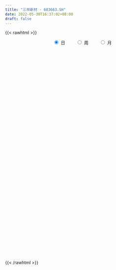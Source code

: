 ```yaml
---
title: "三祥新材 - 603663.SH"
date: 2022-05-30T16:37:02+08:00
draft: false
---
```

{{< rawhtml >}}
    <div style="text-align: center">
        <label style="padding: 1rem;"><input style="margin-right: .5rem" type="radio" name="period" value="D" checked onclick="period_change(this)">日</label>
        <label style="padding: 1rem;"><input style="margin-right: .5rem" type="radio" name="period" value="W" onclick="period_change(this)">周</label>
        <label style="padding: 1rem;"><input style="margin-right: .5rem" type="radio" name="period" value="M" onclick="period_change(this)">月</label>
    </div>
    <div id="chart" style="height: 700px;"></div> 
    <script type="text/javascript">
        const D_v = [6883.87,8795.8,6256.74,6695.84,4511.0,10348.09,6810.4,8339.97,27150.12,24999.87,54936.35,28539.97,24594.49,24426.25,11432.2,10798.4,12247.05,11743.0,8534.59,9713.79,9661.4,8783.2,11567.6,10842.01,8084.4,13321.8,14612.0,17914.37,10106.61,10512.6,7761.2,8706.0,7372.8,14030.6,22648.19,31878.58,38318.05,47480.37,23087.0,24590.6,23379.2,20667.4,15526.37,12434.26,37164.6,35094.27,94448.14,77848.9,69902.25,41721.05,38787.25,38419.0,27966.0,27639.02,58618.16,83810.48,88569.07,125060.38,150977.9,71241.13,106877.13,118003.68,93771.14,75597.83,74257.66,64983.38,68517.76,48599.13,51146.2,73737.15,97379.73,122279.58,135757.85,80493.29,67496.73,70170.11,88822.68,46635.05,60345.75,47216.75,61052.78,44264.12,39586.49,41481.72,76774.4,56574.13,54428.65,49100.18,71789.52,54719.24,45175.82,32491.73,39781.63,26966.87,23834.95,24414.98,22751.73,19782.04,17226.19,16726.37,17143.19,31303.91,31270.35,25910.29,23656.06,35269.2,24221.08,26125.66,36385.12,21268.06,21059.89,22587.51,17541.21,14231.4,18830.36,15835.74,23980.91,72675.64,77340.84,73668.13,71806.75,36447.06,39458.9,38670.46,38150.1,37662.3,40864.94,47385.44,29666.35,29120.69,63679.67,64749.13,35476.59,38230.89,37097.91,27811.94,38952.76,24274.58,26222.42,41394.97,117602.47,212867.99,134377.79,103108.5,67514.01,61885.94,57182.97,45912.4,39210.99,77978.73,67877.35,33096.7,80731.59,117830.09,73682.53,84279.96,50249.55,36080.3,46533.06,34564.8,36750.4,33855.44,27504.38,45291.72,33350.96,43397.84,33264.17,35249.64,24844.11,14725.48,16166.95,14366.12,16445.2,20053.2,14890.8,18966.52,13521.4,16488.99,30254.73,22898.64,16704.71,14824.0,16989.62,12403.82,14031.53,12749.41,20167.81,23895.61,28170.8,21434.2,16832.79,10347.21,19829.1,12954.25,20494.0,37056.9,42994.95,50719.35,42064.31,60056.63,67253.58,44320.97,34517.68,24158.71,24316.02,27272.11,25347.52,16278.4,15941.53,19918.3,14827.64,25349.24,19176.0,10754.17,13702.4,13253.0,14888.35,24783.65,24830.05,14483.38,21340.0,22664.31,27748.0,14272.4,21945.09,46362.98,26232.75,27164.92,22086.41,21870.18,23738.36,21415.96,17234.16,19001.37,14802.0,18876.68,27965.6,13603.96,11304.76,16666.86,15215.0,22383.11,38152.82,29326.44,56709.72,56560.76,47434.22,27968.4,20302.86,17805.14]
const D_histogram = [0.0,-0.0095024501,-0.024434678,-0.0242031748,-0.0189936552,0.0001211161,0.0116328866,0.0069002608,0.0432724582,0.0785141561,0.1518642061,0.1574783734,0.1327473053,0.1340245053,0.1052820438,0.0813267908,0.0525080081,0.0150119681,-0.0138660636,-0.0485605897,-0.0645497055,-0.0531512722,-0.0250632359,-0.0109041358,-0.002363754,0.0105089069,-0.0007670438,-0.0195660812,-0.0477939617,-0.0726848545,-0.0857174065,-0.1019260045,-0.0941544062,-0.0728216419,-0.0203287893,0.0247384621,0.0678380198,0.1143102417,0.1289290421,0.1301806576,0.1284352504,0.106741189,0.0721612979,0.054765619,0.0827511214,0.1113597742,0.1628561934,0.1975477396,0.1211582752,0.012697065,0.0212550699,0.0547981346,0.0529784707,0.0525813104,0.0868000859,0.1158349307,0.1283473431,0.2405980989,0.3093746188,0.2834123365,0.3704541558,0.4520799338,0.3839646654,0.3395619866,0.3032793347,0.2094792561,0.0579028362,-0.042938858,-0.0855370253,-0.0438907145,-0.001940684,0.1356460712,0.3141672031,0.3480884499,0.299654721,0.2818687478,0.2165735811,0.1065608922,0.0168021344,-0.0670820242,-0.0770016644,-0.133678237,-0.1691603183,-0.2625028367,-0.1728305161,-0.2324927873,-0.3074309279,-0.3860382559,-0.4485430646,-0.556006628,-0.6573072031,-0.686033323,-0.7485264875,-0.7110539948,-0.6655137133,-0.6151489778,-0.5859728808,-0.5255989556,-0.4393414944,-0.3742045067,-0.2916819381,-0.1489549306,-0.0075442662,0.0943748989,0.1647073333,0.2341538323,0.2739819709,0.2842372815,0.186703106,0.1143643132,0.0881523767,0.0243782924,-0.0462497293,-0.071417098,-0.1068136494,-0.1152520034,-0.0473761957,0.101895913,0.2494559497,0.3691318687,0.3212640603,0.2441886634,0.2556749956,0.2666020453,0.2645109142,0.2480233965,0.2272787464,0.2414495079,0.2117555655,0.1760637006,0.2261505719,0.2253907284,0.1737801477,0.0811195625,0.0127127041,-0.0401262457,-0.1479928947,-0.1765061339,-0.2286900322,-0.1520545837,0.0469620835,0.3268231716,0.4115585333,0.4451940737,0.3661657683,0.3130039646,0.2723846236,0.2322006956,0.1345165243,-0.0773564732,-0.1880590817,-0.2457108046,-0.1229392933,-0.0355510665,0.0717464904,0.0574610855,-0.0202869092,-0.0998667475,-0.2291640878,-0.3197817931,-0.4093946239,-0.4187183831,-0.4483893569,-0.4122931793,-0.3684749554,-0.3640317322,-0.390052982,-0.4552518691,-0.4652462525,-0.4288443838,-0.4313016132,-0.3836128234,-0.3795093875,-0.2967753921,-0.2181957047,-0.1885996566,-0.127009558,-0.0961686304,-0.1198215939,-0.1008124043,-0.0615737146,0.000553172,0.0361154604,0.0537192017,0.0928449811,0.0991635187,0.1545613009,0.1436527172,0.1763065133,0.216281815,0.2263487413,0.2191787644,0.2055485763,0.1606736877,0.0867142546,-0.0541258554,-0.194279328,-0.2789874796,-0.3302489345,-0.3902919188,-0.4677563048,-0.4629447894,-0.3917215298,-0.3276622218,-0.237519241,-0.1632913811,-0.0808597779,-0.0248647278,0.0021090719,0.0298957486,0.0515617456,0.1140868502,0.1329517617,0.1365610658,0.1422333507,0.1192210176,0.0906515168,0.0477645822,0.0293137515,0.0098486392,0.0035092739,-0.0127859283,0.0012999986,0.0349632115,0.0484202399,0.0266986183,0.0044271847,-0.0629801636,-0.115433728,-0.095513147,-0.0559453188,0.0105829158,0.0796487673,0.1254432371,0.1763013058,0.218330777,0.2629747827,0.2878107202,0.3001879546,0.3123577639,0.3141132023,0.3206585203,0.3559354989,0.3714606842,0.4042159933,0.3800384158,0.3288739483,0.2786815927,0.2336472389,0.1872923004]
const D_fast = [0.0,-0.0118780627,-0.0329189601,-0.0387382505,-0.0382771447,-0.0191320944,-0.0047121023,-0.0077196629,0.0394706491,0.094340886,0.2056569876,0.2506407481,0.2590965065,0.2938798327,0.2914578822,0.2878343269,0.2721425463,0.2383994982,0.2060549506,0.1592202771,0.1270937349,0.1252043502,0.1470265775,0.1584596436,0.1664090869,0.1819089746,0.1704412629,0.1467507052,0.1065743343,0.0635122279,0.0290503243,-0.0126397748,-0.0284067781,-0.0252794243,0.022131231,0.0733830979,0.1334421606,0.208491943,0.2553430038,0.2891397837,0.3195031892,0.3244944249,0.3079548584,0.3042505842,0.352923867,0.4093724633,0.5015829309,0.585661412,0.5395615164,0.4342745724,0.4481463448,0.4953889432,0.5068138969,0.5195620642,0.5754808612,0.6334744387,0.6780736868,0.8504739673,0.9965941419,1.0414849438,1.221140302,1.4157860635,1.4436619614,1.4841497793,1.5236869611,1.4822566965,1.3451559856,1.2335795769,1.1695971533,1.2002707854,1.241735645,1.4132339179,1.6702968506,1.7912402099,1.8177201613,1.870401375,1.8592496036,1.7758771377,1.6903189136,1.5896642489,1.5604941926,1.4703980608,1.3926258998,1.2336576723,1.2801223639,1.1623368959,1.0105410233,0.8354241314,0.6607835564,0.4143183361,0.1486909602,-0.0515434905,-0.3011682768,-0.4414592828,-0.5622974297,-0.6657199387,-0.7830370618,-0.8540628755,-0.8776407879,-0.9060549269,-0.8964528429,-0.790964568,-0.6514399701,-0.5259270803,-0.4144178125,-0.2864328555,-0.1781092242,-0.0967945931,-0.1476529922,-0.1914007067,-0.195574549,-0.2532540603,-0.3354445142,-0.3784661575,-0.4405661212,-0.4778174761,-0.4217857173,-0.2470396303,-0.0371156063,0.1748432799,0.2072914867,0.1912632556,0.2666683367,0.3442458978,0.4082824952,0.4538008266,0.4898758632,0.5644090016,0.5876539505,0.5959780108,0.7026025251,0.7581903637,0.7500248199,0.6776441253,0.612415443,0.5495449318,0.4046800591,0.3320402864,0.22268388,0.2613056827,0.4720628707,0.8336297517,1.0212547467,1.1661888055,1.1787019422,1.2037911297,1.2312679446,1.2491341905,1.1850791503,0.9538670344,0.7961496555,0.6770702315,0.7691069194,0.8476073796,0.9728415591,0.9729214256,0.8901017036,0.7855551784,0.5989668161,0.4284036626,0.2364421758,0.1224388209,-0.0193294922,-0.0863066094,-0.1346071244,-0.2211718342,-0.3447063295,-0.5237181839,-0.6500241305,-0.7208333577,-0.8311159904,-0.8793304064,-0.9701043174,-0.9615641701,-0.9375334088,-0.9550872749,-0.9252495658,-0.9184507957,-0.9720591577,-0.9782530692,-0.9544078081,-0.8921426286,-0.847551475,-0.8165179334,-0.7541809086,-0.7230714914,-0.629033384,-0.6040287883,-0.527298364,-0.4332526085,-0.3665984969,-0.3189737827,-0.2812168268,-0.2859232934,-0.3382041629,-0.4925757368,-0.6812990413,-0.8357540628,-0.9695777514,-1.1271937153,-1.3215971775,-1.4325218595,-1.4592289823,-1.4770852298,-1.4463220592,-1.4129170445,-1.3507003858,-1.3009215178,-1.27342045,-1.2381598362,-1.2036034028,-1.1125565857,-1.0604537337,-1.0227041632,-0.9814735406,-0.9746806193,-0.9805872409,-1.01153303,-1.0226554228,-1.0396583753,-1.0451204221,-1.0646121064,-1.0502011798,-1.007797164,-0.9822350757,-0.9972820427,-1.0184466802,-1.1015990693,-1.1829110657,-1.1868687715,-1.161287273,-1.0921133095,-1.0031352662,-0.925979987,-0.8310465919,-0.7344344265,-0.6240467251,-0.5272581075,-0.4398338845,-0.3495746342,-0.2692908953,-0.1825809471,-0.0583200938,0.0500702625,0.1838795699,0.2547115963,0.2857656159,0.3052436585,0.3186211145,0.3190892511]
const D_slow = [0.0,-0.0023756125,-0.008484282,-0.0145350757,-0.0192834895,-0.0192532105,-0.0163449889,-0.0146199237,-0.0038018091,0.0158267299,0.0537927814,0.0931623748,0.1263492011,0.1598553274,0.1861758384,0.2065075361,0.2196345381,0.2233875302,0.2199210142,0.2077808668,0.1916434404,0.1783556224,0.1720898134,0.1693637794,0.1687728409,0.1714000677,0.1712083067,0.1663167864,0.154368296,0.1361970824,0.1147677307,0.0892862296,0.0657476281,0.0475422176,0.0424600203,0.0486446358,0.0656041408,0.0941817012,0.1264139617,0.1589591261,0.1910679387,0.217753236,0.2357935605,0.2494849652,0.2701727456,0.2980126891,0.3387267374,0.3881136724,0.4184032412,0.4215775074,0.4268912749,0.4405908085,0.4538354262,0.4669807538,0.4886807753,0.517639508,0.5497263437,0.6098758684,0.6872195231,0.7580726073,0.8506861462,0.9637061297,1.059697296,1.1445877927,1.2204076264,1.2727774404,1.2872531494,1.2765184349,1.2551341786,1.2441615,1.243676329,1.2775878468,1.3561296475,1.44315176,1.5180654403,1.5885326272,1.6426760225,1.6693162455,1.6735167791,1.6567462731,1.637495857,1.6040762977,1.5617862182,1.496160509,1.45295288,1.3948296832,1.3179719512,1.2214623872,1.1093266211,0.9703249641,0.8059981633,0.6344898325,0.4473582107,0.269594712,0.1032162836,-0.0505709608,-0.197064181,-0.3284639199,-0.4382992935,-0.5318504202,-0.6047709047,-0.6420096374,-0.6438957039,-0.6203019792,-0.5791251459,-0.5205866878,-0.4520911951,-0.3810318747,-0.3343560982,-0.3057650199,-0.2837269257,-0.2776323526,-0.289194785,-0.3070490595,-0.3337524718,-0.3625654727,-0.3744095216,-0.3489355433,-0.2865715559,-0.1942885888,-0.1139725737,-0.0529254078,0.0109933411,0.0776438524,0.143771581,0.2057774301,0.2625971167,0.3229594937,0.3758983851,0.4199143102,0.4764519532,0.5327996353,0.5762446722,0.5965245628,0.5997027389,0.5896711774,0.5526729538,0.5085464203,0.4513739123,0.4133602663,0.4251007872,0.5068065801,0.6096962134,0.7209947318,0.8125361739,0.8907871651,0.958883321,1.0169334949,1.050562626,1.0312235076,0.9842087372,0.9227810361,0.8920462127,0.8831584461,0.9010950687,0.9154603401,0.9103886128,0.8854219259,0.828130904,0.7481854557,0.6458367997,0.5411572039,0.4290598647,0.3259865699,0.233867831,0.142859898,0.0453466525,-0.0684663148,-0.1847778779,-0.2919889739,-0.3998143772,-0.495717583,-0.5905949299,-0.6647887779,-0.7193377041,-0.7664876183,-0.7982400078,-0.8222821654,-0.8522375638,-0.8774406649,-0.8928340935,-0.8926958005,-0.8836669354,-0.870237135,-0.8470258897,-0.8222350101,-0.7835946849,-0.7476815056,-0.7036048772,-0.6495344235,-0.5929472382,-0.5381525471,-0.486765403,-0.4465969811,-0.4249184175,-0.4384498813,-0.4870197133,-0.5567665832,-0.6393288168,-0.7369017965,-0.8538408727,-0.9695770701,-1.0675074525,-1.149423008,-1.2088028182,-1.2496256635,-1.269840608,-1.2760567899,-1.2755295219,-1.2680555848,-1.2551651484,-1.2266434358,-1.1934054954,-1.159265229,-1.1237068913,-1.0939016369,-1.0712387577,-1.0592976121,-1.0519691743,-1.0495070145,-1.048629696,-1.0518261781,-1.0515011784,-1.0427603755,-1.0306553156,-1.023980661,-1.0228738648,-1.0386189057,-1.0674773377,-1.0913556245,-1.1053419542,-1.1026962252,-1.0827840334,-1.0514232241,-1.0073478977,-0.9527652035,-0.8870215078,-0.8150688277,-0.7400218391,-0.6619323981,-0.5834040976,-0.5032394675,-0.4142555927,-0.3213904217,-0.2203364234,-0.1253268194,-0.0431083324,0.0265620658,0.0849738755,0.1317969506]
const D_data = [['2021-05-19', 14.1715, 14.2013, 14.1616, 14.37],['2021-05-20', 14.2112, 14.0524, 14.0028, 14.2608],['2021-05-21', 14.1715, 13.9036, 13.9036, 14.1715],['2021-05-24', 13.9433, 14.0326, 13.7944, 14.0524],['2021-05-25', 14.05, 14.09, 13.98, 14.13],['2021-05-26', 14.12, 14.32, 14.01, 14.44],['2021-05-27', 14.34, 14.31, 14.24, 14.36],['2021-05-28', 14.4, 14.13, 14.07, 14.41],['2021-05-31', 14.13, 14.75, 14.13, 15.05],['2021-06-01', 14.75, 14.98, 14.51, 15.04],['2021-06-02', 14.88, 15.85, 14.7, 16.2],['2021-06-03', 16.0, 15.35, 15.35, 16.1],['2021-06-04', 15.29, 15.05, 14.88, 15.54],['2021-06-07', 15.04, 15.44, 14.87, 15.53],['2021-06-08', 15.44, 15.11, 15.0, 15.47],['2021-06-09', 15.01, 15.13, 15.01, 15.35],['2021-06-10', 15.03, 15.01, 14.84, 15.09],['2021-06-11', 15.02, 14.78, 14.77, 15.17],['2021-06-15', 14.9, 14.74, 14.61, 14.9],['2021-06-16', 14.75, 14.5, 14.42, 14.75],['2021-06-17', 14.48, 14.58, 14.43, 14.62],['2021-06-18', 14.53, 14.89, 14.49, 14.97],['2021-06-21', 14.77, 15.2, 14.77, 15.23],['2021-06-22', 15.21, 15.15, 14.96, 15.21],['2021-06-23', 15.01, 15.16, 15.01, 15.26],['2021-06-24', 15.19, 15.3, 15.13, 15.46],['2021-06-25', 15.35, 15.03, 14.98, 15.37],['2021-06-28', 15.05, 14.87, 13.53, 15.13],['2021-06-29', 14.86, 14.62, 14.61, 14.9],['2021-06-30', 14.61, 14.49, 14.4, 14.74],['2021-07-01', 14.46, 14.49, 14.43, 14.61],['2021-07-02', 14.6, 14.31, 14.28, 14.6],['2021-07-05', 14.31, 14.52, 14.3, 14.62],['2021-07-06', 14.68, 14.71, 14.5, 14.94],['2021-07-07', 14.58, 15.27, 14.57, 15.28],['2021-07-08', 15.28, 15.45, 15.12, 15.53],['2021-07-09', 15.26, 15.71, 15.17, 15.95],['2021-07-12', 15.99, 16.08, 15.65, 16.3],['2021-07-13', 16.14, 15.96, 15.82, 16.15],['2021-07-14', 15.93, 15.96, 15.79, 16.22],['2021-07-15', 15.82, 16.05, 15.53, 16.14],['2021-07-16', 15.91, 15.86, 15.82, 16.17],['2021-07-19', 15.86, 15.65, 15.56, 15.99],['2021-07-20', 15.38, 15.81, 15.33, 15.94],['2021-07-21', 15.81, 16.5, 15.74, 16.66],['2021-07-22', 16.69, 16.78, 16.31, 16.9],['2021-07-23', 17.55, 17.44, 17.15, 18.46],['2021-07-26', 17.53, 17.66, 17.01, 18.42],['2021-07-27', 17.81, 16.34, 16.34, 17.99],['2021-07-28', 15.99, 15.55, 15.37, 16.31],['2021-07-29', 15.73, 16.82, 15.73, 16.85],['2021-07-30', 16.75, 17.34, 16.52, 17.48],['2021-08-02', 17.3, 17.09, 16.9, 17.55],['2021-08-03', 17.29, 17.21, 16.8, 17.4],['2021-08-04', 17.61, 17.86, 17.6, 18.34],['2021-08-05', 17.7, 18.12, 17.0, 18.7],['2021-08-06', 17.7, 18.2, 17.35, 18.6],['2021-08-09', 18.3, 20.02, 18.28, 20.02],['2021-08-10', 20.0, 20.28, 19.5, 21.2],['2021-08-11', 20.4, 19.55, 19.4, 20.4],['2021-08-12', 19.36, 21.51, 19.07, 21.51],['2021-08-13', 21.6, 22.36, 21.3, 23.2],['2021-08-16', 21.78, 21.0, 20.34, 21.8],['2021-08-17', 21.0, 21.44, 20.18, 21.44],['2021-08-18', 21.01, 21.75, 20.32, 22.4],['2021-08-19', 21.35, 21.06, 20.95, 22.3],['2021-08-20', 20.47, 19.96, 19.68, 20.9],['2021-08-23', 20.1, 20.1, 19.69, 20.26],['2021-08-24', 20.38, 20.57, 19.92, 20.9],['2021-08-25', 20.32, 21.75, 20.07, 22.35],['2021-08-26', 21.5, 22.14, 21.2, 22.3],['2021-08-27', 22.31, 24.06, 21.7, 24.35],['2021-08-30', 23.98, 25.8, 23.02, 26.47],['2021-08-31', 25.0, 25.03, 24.5, 26.64],['2021-09-01', 25.51, 24.43, 23.3, 26.0],['2021-09-02', 25.28, 25.09, 23.66, 25.95],['2021-09-03', 25.08, 24.7, 23.43, 25.91],['2021-09-06', 24.7, 24.03, 23.89, 25.15],['2021-09-07', 23.94, 24.03, 23.6, 24.45],['2021-09-08', 23.65, 23.85, 23.1, 24.09],['2021-09-09', 23.55, 24.7, 23.5, 25.04],['2021-09-10', 24.55, 24.08, 23.81, 24.74],['2021-09-13', 23.7, 24.2, 23.61, 24.8],['2021-09-14', 24.2, 23.17, 23.0, 24.3],['2021-09-15', 23.01, 25.49, 23.0, 25.49],['2021-09-16', 25.4, 23.74, 23.74, 25.4],['2021-09-17', 24.05, 23.16, 22.9, 24.68],['2021-09-22', 23.62, 22.6, 22.42, 23.62],['2021-09-23', 22.39, 22.25, 21.72, 23.38],['2021-09-24', 22.0, 20.97, 20.95, 22.13],['2021-09-27', 21.0, 20.12, 19.94, 21.28],['2021-09-28', 20.18, 20.24, 20.02, 20.67],['2021-09-29', 20.02, 19.07, 19.06, 20.38],['2021-09-30', 19.4, 19.72, 19.15, 19.86],['2021-10-08', 20.22, 19.52, 19.43, 20.38],['2021-10-11', 19.52, 19.33, 18.9, 19.86],['2021-10-12', 19.44, 18.78, 18.63, 19.7],['2021-10-13', 18.8, 18.93, 18.5, 19.18],['2021-10-14', 19.0, 19.21, 18.78, 19.46],['2021-10-15', 19.21, 18.96, 18.91, 19.38],['2021-10-18', 18.94, 19.23, 18.82, 19.35],['2021-10-19', 19.23, 20.33, 19.11, 20.56],['2021-10-20', 20.33, 20.93, 20.05, 21.25],['2021-10-21', 20.93, 21.04, 20.81, 21.36],['2021-10-22', 21.01, 21.13, 20.79, 21.52],['2021-10-25', 21.28, 21.58, 20.86, 22.14],['2021-10-26', 21.87, 21.64, 21.43, 22.39],['2021-10-27', 21.64, 21.57, 20.9, 21.84],['2021-10-28', 21.51, 20.12, 20.0, 21.74],['2021-10-29', 20.26, 20.05, 19.91, 20.53],['2021-11-01', 20.15, 20.4, 19.9, 20.65],['2021-11-02', 20.3, 19.69, 19.46, 20.66],['2021-11-03', 19.65, 19.19, 18.89, 19.9],['2021-11-04', 19.18, 19.41, 19.1, 19.44],['2021-11-05', 19.41, 19.0, 18.9, 19.61],['2021-11-08', 19.0, 19.08, 18.85, 19.44],['2021-11-09', 19.15, 20.08, 19.11, 20.18],['2021-11-10', 19.96, 21.66, 19.76, 22.09],['2021-11-11', 21.6, 22.54, 21.49, 22.79],['2021-11-12', 22.53, 23.13, 22.46, 23.56],['2021-11-15', 23.18, 21.48, 21.17, 23.18],['2021-11-16', 21.88, 20.99, 20.89, 21.94],['2021-11-17', 21.21, 22.12, 20.93, 22.15],['2021-11-18', 21.99, 22.39, 21.72, 22.91],['2021-11-19', 22.39, 22.48, 21.98, 22.88],['2021-11-22', 22.69, 22.48, 22.28, 23.16],['2021-11-23', 22.69, 22.55, 22.33, 23.49],['2021-11-24', 22.18, 23.2, 22.12, 23.45],['2021-11-25', 23.28, 22.84, 22.57, 23.4],['2021-11-26', 22.74, 22.8, 22.55, 23.3],['2021-11-29', 22.43, 24.14, 22.31, 24.28],['2021-11-30', 24.07, 23.89, 23.09, 24.3],['2021-12-01', 23.38, 23.35, 23.22, 23.76],['2021-12-02', 23.29, 22.63, 22.54, 23.35],['2021-12-03', 22.6, 22.62, 22.26, 23.28],['2021-12-06', 22.6, 22.56, 22.32, 23.09],['2021-12-07', 22.66, 21.44, 21.3, 22.8],['2021-12-08', 21.55, 22.01, 21.3, 22.16],['2021-12-09', 21.9, 21.4, 21.34, 22.24],['2021-12-10', 21.86, 22.99, 21.21, 22.99],['2021-12-13', 23.2, 25.29, 23.2, 25.29],['2021-12-14', 25.65, 27.82, 25.6, 27.82],['2021-12-15', 27.5, 26.74, 26.53, 27.69],['2021-12-16', 26.71, 26.86, 26.12, 27.8],['2021-12-17', 26.91, 25.76, 25.58, 27.0],['2021-12-20', 26.21, 26.12, 25.73, 26.68],['2021-12-21', 26.18, 26.39, 25.49, 27.14],['2021-12-22', 26.08, 26.52, 25.73, 26.96],['2021-12-23', 26.52, 25.72, 25.62, 26.65],['2021-12-24', 25.95, 23.62, 23.35, 26.15],['2021-12-27', 23.69, 24.05, 22.85, 24.45],['2021-12-28', 24.29, 24.22, 23.7, 24.45],['2021-12-29', 24.3, 26.64, 23.97, 26.64],['2021-12-30', 26.67, 26.83, 26.33, 28.2],['2021-12-31', 26.83, 27.75, 26.04, 27.9],['2022-01-04', 27.4, 26.66, 26.54, 28.44],['2022-01-05', 26.47, 25.76, 25.4, 26.79],['2022-01-06', 26.08, 25.39, 24.94, 26.17],['2022-01-07', 25.42, 24.19, 24.11, 25.58],['2022-01-10', 24.19, 23.97, 23.52, 24.52],['2022-01-11', 23.68, 23.3, 23.16, 24.03],['2022-01-12', 23.45, 23.79, 23.07, 23.82],['2022-01-13', 24.0, 23.15, 23.14, 24.0],['2022-01-14', 23.0, 23.7, 22.9, 24.42],['2022-01-17', 23.69, 23.74, 23.22, 23.91],['2022-01-18', 23.74, 23.11, 23.0, 24.65],['2022-01-19', 22.91, 22.38, 22.36, 23.4],['2022-01-20', 22.35, 21.3, 21.28, 22.7],['2022-01-21', 21.5, 21.4, 21.11, 21.72],['2022-01-24', 21.21, 21.66, 21.21, 21.93],['2022-01-25', 21.41, 20.87, 20.85, 21.9],['2022-01-26', 21.08, 21.23, 20.65, 21.29],['2022-01-27', 21.01, 20.44, 20.37, 21.3],['2022-01-28', 20.77, 21.3, 20.14, 21.72],['2022-02-07', 21.95, 21.38, 21.16, 21.99],['2022-02-08', 21.27, 20.79, 20.47, 21.38],['2022-02-09', 20.83, 21.2, 20.58, 21.21],['2022-02-10', 21.2, 20.86, 20.64, 21.49],['2022-02-11', 20.86, 19.99, 19.78, 20.97],['2022-02-14', 20.0, 20.3, 19.82, 20.44],['2022-02-15', 20.43, 20.52, 19.83, 20.54],['2022-02-16', 20.58, 20.93, 20.47, 21.06],['2022-02-17', 20.94, 20.75, 20.69, 21.09],['2022-02-18', 20.77, 20.58, 20.38, 20.88],['2022-02-21', 20.58, 20.94, 20.51, 20.95],['2022-02-22', 20.93, 20.61, 20.4, 20.93],['2022-02-23', 20.58, 21.38, 20.4, 21.5],['2022-02-24', 21.28, 20.68, 20.33, 21.58],['2022-02-25', 20.86, 21.31, 20.72, 21.92],['2022-02-28', 21.39, 21.66, 21.0, 21.7],['2022-03-01', 21.76, 21.51, 21.3, 22.01],['2022-03-02', 21.59, 21.4, 21.12, 21.59],['2022-03-03', 21.46, 21.36, 21.06, 21.88],['2022-03-04', 21.3, 20.89, 20.72, 21.41],['2022-03-07', 20.94, 20.24, 20.06, 20.94],['2022-03-08', 19.84, 18.77, 18.65, 20.5],['2022-03-09', 18.63, 17.85, 17.21, 19.06],['2022-03-10', 18.33, 17.67, 17.56, 18.45],['2022-03-11', 17.5, 17.39, 16.82, 17.58],['2022-03-14', 17.29, 16.59, 16.42, 17.42],['2022-03-15', 16.58, 15.54, 15.5, 16.75],['2022-03-16', 15.74, 15.87, 14.9, 15.98],['2022-03-17', 16.06, 16.42, 16.06, 16.83],['2022-03-18', 16.41, 16.25, 16.0, 16.59],['2022-03-21', 16.29, 16.6, 16.29, 16.68],['2022-03-22', 16.65, 16.51, 16.14, 16.66],['2022-03-23', 16.55, 16.76, 16.44, 17.1],['2022-03-24', 16.68, 16.58, 16.32, 16.77],['2022-03-25', 16.52, 16.25, 16.16, 16.77],['2022-03-28', 16.99, 16.24, 15.8, 16.99],['2022-03-29', 16.47, 16.15, 15.98, 16.47],['2022-03-30', 16.2, 16.78, 16.1, 16.88],['2022-03-31', 16.7, 16.38, 16.24, 16.7],['2022-04-01', 16.32, 16.19, 16.12, 16.32],['2022-04-06', 16.19, 16.19, 15.9, 16.3],['2022-04-07', 16.21, 15.73, 15.73, 16.21],['2022-04-08', 15.83, 15.45, 15.36, 16.15],['2022-04-11', 15.44, 14.98, 14.88, 15.44],['2022-04-12', 15.19, 15.0, 14.3, 15.19],['2022-04-13', 14.85, 14.75, 14.61, 14.97],['2022-04-14', 14.78, 14.7, 14.48, 14.93],['2022-04-15', 14.65, 14.36, 14.23, 14.83],['2022-04-18', 14.28, 14.58, 14.03, 14.69],['2022-04-19', 14.65, 14.82, 14.51, 14.84],['2022-04-20', 14.89, 14.58, 14.46, 15.1],['2022-04-21', 14.92, 14.0, 13.9, 15.35],['2022-04-22', 13.95, 13.74, 13.57, 14.21],['2022-04-25', 13.46, 12.76, 12.76, 13.74],['2022-04-26', 12.85, 12.4, 12.22, 12.96],['2022-04-27', 12.18, 12.98, 11.92, 12.98],['2022-04-28', 12.89, 13.17, 12.71, 13.55],['2022-04-29', 13.36, 13.62, 13.16, 13.7],['2022-05-05', 13.68, 13.9, 13.47, 14.23],['2022-05-06', 13.58, 13.85, 13.5, 13.98],['2022-05-09', 13.87, 14.15, 13.58, 14.32],['2022-05-10', 13.93, 14.31, 13.76, 14.34],['2022-05-11', 14.42, 14.64, 14.31, 15.08],['2022-05-12', 14.52, 14.68, 14.42, 14.79],['2022-05-13', 14.62, 14.75, 14.56, 14.91],['2022-05-16', 14.85, 14.96, 14.79, 15.08],['2022-05-17', 14.86, 15.03, 14.71, 15.07],['2022-05-18', 15.05, 15.29, 14.95, 15.47],['2022-05-19', 15.01, 15.97, 14.9, 16.17],['2022-05-20', 16.0, 16.1, 15.77, 16.27],['2022-05-23', 16.06, 16.72, 16.05, 17.36],['2022-05-24', 16.69, 16.32, 16.16, 17.15],['2022-05-25', 16.39, 16.05, 15.65, 16.6],['2022-05-26', 16.22, 16.03, 15.5, 16.29],['2022-05-27', 16.03, 16.05, 15.89, 16.18],['2022-05-30', 16.14, 15.97, 15.83, 16.18]]
const W_v = [66553.28,75635.08,64401.51,83971.03,64408.41,68817.52,103044.41,100471.15,216457.13,90172.15,50545.51,45535.89,38514.06,56156.05,36995.42,31862.78,39341.52,27939.99,19488.66,37455.05,48029.45,35389.19,39328.59,26560.98,27898.59,35471.65,39038.06,45983.52,24650.75,11518.25,7839.0,21359.9,29711.05,38714.14,39281.95,58330.51,27772.89,77537.75,42475.46,38391.59,81283.34,127200.7,63259.29,80175.3,49395.22,48336.49,32899.55,28284.28,24382.83,23384.4,33638.79,47798.13,23387.35,28802.8,23422.0,34477.17,20637.67,19854.75,15008.0,10352.0,11337.2,16873.21,25705.98,15601.73,25158.91,26437.25,26014.51,63294.58,29444.91,18794.45,22965.01,15645.8,18697.1,81226.02,68151.21,120752.84,66846.41,77967.44,67314.97,58421.29,64399.16,99761.58,121110.24,68048.08,72701.98,47382.46,93612.71,71819.04,46849.21,35311.39,12585.0,36186.92,38594.83,27497.05,394022.6800000001,605430.3199999999,582083.01,266824.66,149850.8,113023.67,384916.49,462493.8200000001,349982.17,217839.82,135893.7,165090.57,203352.71,137938.6,120291.34,107979.62,115152.14,177104.58,10444.16,35434.89,42276.26,24583.32,64225.74,34146.2,31844.6,41893.45,20565.2,29696.8,31524.86,57440.86,66539.85,47714.24,61548.8,68809.66,48663.14,70411.4,56695.8,83758.92,272462.94,271193.93,177205.96,86028.83,64933.6,46809.56,54333.42,40893.98,153774.56,165509.73,131373.49,164698.95,117609.98,228494.38,142690.5,79146.48,92352.28,47744.55,98815.26,225118.52,297872.61,317649.88,262502.61,216435.7,165714.67,101866.16,271994.79,138763.45,96730.37,113958.46,195870.24,56697.29,27637.55,86877.58,61661.3,64481.11,95497.15,93101.28,201411.44,297801.85,125904.51,96542.07,46889.3,99178.19,86253.07,63729.31,46022.17,51447.08,42011.67,84164.16,43993.09,38507.89,123886.98,131807.02,70140.4,72967.16,89827.15,110243.63,44395.09,41758.93,48580.42,32293.45,20295.81,59864.83,41332.03,36705.3,160220.8,70646.9,36692.98,58427.81,55000.78,114248.22,139204.57,194667.64,266678.45,286602.73,572160.22,377127.77,393141.79,442740.66,259514.45,268845.39,175608.94,144416.05,23834.95,100901.31,129283.8,143269.12,94250.37,263501.26,224533.27,184699.72,239234.19,158656.67,635470.76,282171.03,373218.26,217142.87,177966.74,170106.72,81756.95,94122.44,83820.79,99015.16,81397.55,193329.51,230307.57,109155.58,90025.35,41843.75,108101.39,136561.22,116275.83,36235.53,86553.0,121744.23,208975.96,17805.14]
const W_histogram = [0.0,-0.0349274074,-0.0191005795,-0.0341384849,-0.0128363137,0.011144393,0.085031189,0.1335261832,0.1853596242,0.1892909434,0.1210089413,0.0987349475,-0.0038322217,-0.0098755075,-0.0810753996,-0.1193485538,-0.24477183,-0.3628733429,-0.413673903,-0.4978131553,-0.4182690444,-0.4404820175,-0.4164413557,-0.3531144132,-0.3176349419,-0.2711215048,-0.2102334739,-0.2106823728,-0.266749844,-0.2754500349,-0.2365806382,-0.1693939285,-0.0601847442,-0.0239342974,-0.0480860813,0.0552838754,0.1052805802,0.1631695949,0.1341922125,0.1753094817,0.2516154062,0.325517749,0.3596975697,0.3919976706,0.3035360099,0.256502948,0.1655864039,0.0381833332,0.0063369405,-0.0606451409,-0.028818063,0.005417024,0.0282118342,0.0149565735,0.0154087655,0.0128044114,-0.0005109501,0.0109003829,-0.0198533439,-0.043730723,-0.0450223333,-0.0319872978,-0.1273182816,-0.1649870988,-0.143659071,-0.0986199394,-0.0773973926,0.0184164204,0.0293738552,0.0430907229,0.0541588505,0.0601828089,0.0688335925,0.1395684225,0.2175571402,0.3311632288,0.3930940439,0.3895328862,0.3321918568,0.2919566668,0.2852785334,0.2850763181,0.2646686376,0.232962963,0.233623144,0.2067710811,0.2531793243,0.2315360923,0.1642917266,0.0555659179,-0.0098647777,-0.0638645289,-0.1611897079,-0.2017883316,0.0671090206,0.1199973591,0.0954527451,0.065582573,0.0061194733,-0.0228782666,0.0738224558,0.1063334072,0.0828291512,0.0070262893,-0.0982304235,-0.1092928893,-0.0780945062,-0.1162069717,-0.1055611231,-0.0923433247,-0.0811421185,-0.1275815927,-0.1577354773,-0.1619059728,-0.1793950795,-0.1756032141,-0.1934923571,-0.206610069,-0.2394719155,-0.2283614374,-0.218048658,-0.1913039981,-0.1583659616,-0.0990120399,-0.0511438382,-0.0072131815,0.0275659841,0.0559803704,0.0397957241,-0.0614484841,-0.1067850326,-0.0672857244,0.000820905,0.1159924688,0.1109696589,0.0670935207,0.0488178209,0.0247858677,0.0033845228,-0.0171428307,0.0080205726,0.0573384586,0.1052442259,0.1583205697,0.160919038,0.2125392736,0.2080938255,0.1866329666,0.1805424298,0.1440883111,0.1402248966,0.1990976126,0.306426319,0.3921974432,0.5648315454,0.6023470221,0.5448579973,0.5043306858,0.5406441005,0.5016493603,0.3878591491,0.3145944334,-0.0373068513,-0.3002217432,-0.4168945329,-0.4817069311,-0.533584401,-0.5917855827,-0.5583551017,-0.508495763,-0.3668372976,-0.2160249805,-0.1340248551,-0.1662777913,-0.1464744233,-0.1118442051,-0.181589752,-0.2531440696,-0.3272094265,-0.3076502209,-0.3639990651,-0.2741441285,-0.2012384334,-0.0770849525,0.0177568384,0.116451774,0.1715856371,0.2056310458,0.1285808409,-0.0035962467,-0.0829528752,-0.1191546737,-0.141333511,-0.1500792745,-0.1268028679,-0.1021153108,-0.1080074281,-0.0889301648,-0.0107360178,0.0244938299,0.0551425661,0.0831021418,0.0528379193,0.1228396675,0.1719645202,0.2962962506,0.3533595258,0.4257284649,0.7135249674,0.7009903826,0.9140882902,1.0345448195,1.007852804,0.8688877713,0.5838081592,0.2807490908,0.0486763678,-0.1498231559,-0.1423102761,-0.213149704,-0.3269849793,-0.1304810221,-0.0545145488,0.0039464603,0.0164529342,0.0345626013,0.2083185206,0.1567023936,0.3663128326,0.2370741609,0.0976062239,-0.1566945145,-0.3288833643,-0.5170494306,-0.5829337091,-0.5584572724,-0.5507450616,-0.7492477748,-0.9142787932,-0.9748432401,-0.9683623702,-0.9613874503,-0.9746134922,-0.9675921311,-0.9141339916,-0.8099528642,-0.6348370164,-0.3942756515,-0.2137510241,-0.0817470079]
const W_fast = [0.0,-0.0436592593,-0.0326075762,-0.0561801029,-0.0380870101,-0.0113202051,0.0838243881,0.1657009282,0.2638742752,0.3151283303,0.2770985634,0.2795083066,0.1759830819,0.1674709192,0.0760021773,0.0078918846,-0.1787243491,-0.3875441978,-0.5417632336,-0.7503557747,-0.7753789249,-0.9077124024,-0.9877820796,-1.0127337403,-1.0566630045,-1.0779299436,-1.0696002812,-1.1227197732,-1.2454747055,-1.323037405,-1.3433131679,-1.3184749403,-1.2243119421,-1.1940450696,-1.2302183738,-1.1130274483,-1.0367105985,-0.9380291851,-0.9334585144,-0.8485138747,-0.7093040987,-0.5540223186,-0.4299181055,-0.2996185869,-0.3121962451,-0.29510357,-0.3446235132,-0.4624807506,-0.4927429081,-0.5748862747,-0.5502637127,-0.5146743696,-0.4848266009,-0.4943427183,-0.4900383348,-0.4894415861,-0.5028846852,-0.4887482564,-0.5244653192,-0.5592753791,-0.5718225726,-0.5667843616,-0.6939449158,-0.7728605077,-0.7874472477,-0.767063101,-0.7651899023,-0.6647719841,-0.6464710855,-0.6219815372,-0.5973736969,-0.5763040363,-0.5504448545,-0.4448179189,-0.3124399161,-0.1160430203,0.0441613057,0.1379833696,0.1636903043,0.1964442811,0.261085781,0.3321526453,0.3779121242,0.4044471903,0.4635131573,0.4883538647,0.598056939,0.6342977301,0.608126296,0.5132919667,0.4453950767,0.3754291933,0.2378065873,0.1467608807,0.4324354881,0.5153231663,0.5146417386,0.5011672098,0.4432339783,0.4085166719,0.5236730082,0.5827673114,0.5799703432,0.5059240537,0.376109735,0.3377240468,0.3493988033,0.2822345949,0.2664901627,0.2566221299,0.2475378065,0.1692029342,0.0996151803,0.0549681916,-0.007369685,-0.0474786232,-0.1137408554,-0.1785110846,-0.2712409099,-0.3172207912,-0.3614201763,-0.3825015159,-0.3891549699,-0.354554058,-0.3194718159,-0.2773444545,-0.235673793,-0.1932643141,-0.1995000293,-0.3161063586,-0.3881391652,-0.3654612881,-0.2971494325,-0.1529797514,-0.1302601466,-0.1573629047,-0.1634341493,-0.1812696355,-0.2018248497,-0.226637911,-0.1994693645,-0.1358168639,-0.0616000401,0.0310564462,0.073884674,0.1786397279,0.2262177363,0.251415119,0.2904601896,0.2900281488,0.3212209584,0.4298680775,0.6138033636,0.7976238487,1.1114658372,1.2995680694,1.378293544,1.4638489039,1.6353233437,1.7217409436,1.7049155197,1.7102994124,1.3490714148,1.0111010872,0.7902046643,0.6049655333,0.4196919631,0.2135443857,0.1073860914,0.0301214893,0.0800706303,0.1768767022,0.2253706138,0.1515482299,0.134732992,0.1414021589,0.026259174,-0.1085811609,-0.2644488745,-0.3218022242,-0.4691508346,-0.4478319301,-0.4252358433,-0.3203536005,-0.2210726,-0.093264721,0.0047655514,0.0902187215,0.0453137269,-0.0877624224,-0.1878572697,-0.2538477367,-0.3113599517,-0.3576255338,-0.3660498442,-0.3668911148,-0.3997850891,-0.402940367,-0.3274302245,-0.2860769193,-0.2416425416,-0.1929074304,-0.2099621731,-0.109250508,-0.0171345253,0.1812712678,0.3266744245,0.5054754797,0.9716532241,1.134366235,1.5759862152,1.9550789493,2.1803501348,2.2586070449,2.1194794726,1.8866076769,1.6667040458,1.4307487332,1.402684044,1.2785571901,1.08297567,1.2468593716,1.3091972077,1.3686448319,1.3852645394,1.4120148568,1.6378504062,1.6254098776,1.9265985247,1.8566283933,1.7415620123,1.4480876453,1.1936779543,0.8762495304,0.6646318246,0.5494939432,0.4195198886,0.0337052317,-0.359895485,-0.6641707419,-0.8997804646,-1.1331524073,-1.3900318221,-1.6249084939,-1.7999838522,-1.8982909409,-1.8818843472,-1.7398918952,-1.6128050238,-1.5012377596]
const W_slow = [0.0,-0.0087318519,-0.0135069967,-0.022041618,-0.0252506964,-0.0224645981,-0.0012068009,0.0321747449,0.078514651,0.1258373868,0.1560896221,0.180773359,0.1798153036,0.1773464267,0.1570775768,0.1272404384,0.0660474809,-0.0246708548,-0.1280893306,-0.2525426194,-0.3571098805,-0.4672303849,-0.5713407238,-0.6596193271,-0.7390280626,-0.8068084388,-0.8593668073,-0.9120374005,-0.9787248615,-1.0475873702,-1.1067325297,-1.1490810118,-1.1641271979,-1.1701107722,-1.1821322925,-1.1683113237,-1.1419911787,-1.1011987799,-1.0676507268,-1.0238233564,-0.9609195049,-0.8795400676,-0.7896156752,-0.6916162575,-0.6157322551,-0.551606518,-0.5102099171,-0.5006640838,-0.4990798487,-0.5142411339,-0.5214456496,-0.5200913936,-0.5130384351,-0.5092992917,-0.5054471003,-0.5022459975,-0.502373735,-0.4996486393,-0.5046119753,-0.515544656,-0.5268002394,-0.5347970638,-0.5666266342,-0.6078734089,-0.6437881767,-0.6684431615,-0.6877925097,-0.6831884046,-0.6758449408,-0.66507226,-0.6515325474,-0.6364868452,-0.6192784471,-0.5843863414,-0.5299970564,-0.4472062492,-0.3489327382,-0.2515495166,-0.1685015524,-0.0955123857,-0.0241927524,0.0470763272,0.1132434866,0.1714842273,0.2298900133,0.2815827836,0.3448776147,0.4027616377,0.4438345694,0.4577260489,0.4552598544,0.4392937222,0.3989962952,0.3485492123,0.3653264675,0.3953258072,0.4191889935,0.4355846368,0.4371145051,0.4313949384,0.4498505524,0.4764339042,0.497141192,0.4988977643,0.4743401585,0.4470169361,0.4274933096,0.3984415666,0.3720512859,0.3489654547,0.328679925,0.2967845269,0.2573506576,0.2168741644,0.1720253945,0.128124591,0.0797515017,0.0280989844,-0.0317689944,-0.0888593538,-0.1433715183,-0.1911975178,-0.2307890082,-0.2555420182,-0.2683279777,-0.2701312731,-0.2632397771,-0.2492446845,-0.2392957535,-0.2546578745,-0.2813541326,-0.2981755637,-0.2979703375,-0.2689722203,-0.2412298055,-0.2244564254,-0.2122519702,-0.2060555032,-0.2052093725,-0.2094950802,-0.2074899371,-0.1931553224,-0.166844266,-0.1272641235,-0.087034364,-0.0338995456,0.0181239107,0.0647821524,0.1099177598,0.1459398376,0.1809960618,0.2307704649,0.3073770447,0.4054264055,0.5466342918,0.6972210473,0.8334355467,0.9595182181,1.0946792432,1.2200915833,1.3170563706,1.395704979,1.3863782661,1.3113228303,1.2070991971,1.0866724644,0.9532763641,0.8053299684,0.665741193,0.5386172523,0.4469079279,0.3929016827,0.359395469,0.3178260211,0.2812074153,0.253246364,0.207848926,0.1445629086,0.062760552,-0.0141520032,-0.1051517695,-0.1736878016,-0.22399741,-0.2432686481,-0.2388294385,-0.209716495,-0.1668200857,-0.1154123242,-0.083267114,-0.0841661757,-0.1049043945,-0.1346930629,-0.1700264407,-0.2075462593,-0.2392469763,-0.264775804,-0.291777661,-0.3140102022,-0.3166942067,-0.3105707492,-0.2967851077,-0.2760095722,-0.2628000924,-0.2320901755,-0.1890990455,-0.1150249828,-0.0266851014,0.0797470149,0.2581282567,0.4333758524,0.6618979249,0.9205341298,1.1724973308,1.3897192736,1.5356713134,1.6058585861,1.6180276781,1.5805718891,1.5449943201,1.4917068941,1.4099606493,1.3773403937,1.3637117565,1.3646983716,1.3688116052,1.3774522555,1.4295318856,1.468707484,1.5602856922,1.6195542324,1.6439557884,1.6047821597,1.5225613187,1.393298961,1.2475655337,1.1079512156,0.9702649502,0.7829530065,0.5543833082,0.3106724982,0.0685819056,-0.171764957,-0.41541833,-0.6573163628,-0.8858498607,-1.0883380767,-1.2470473308,-1.3456162437,-1.3990539997,-1.4194907517]
const W_data = [['2017-07-21', 19.6236, 17.7742, 17.3239, 19.6236],['2017-07-28', 17.7049, 17.2269, 16.6105, 18.2244],['2017-08-04', 17.1092, 17.788, 17.1092, 18.2383],['2017-08-11', 17.7465, 17.3793, 17.317, 18.6816],['2017-08-18', 17.4347, 17.8296, 17.3239, 19.2911],['2017-08-25', 17.8711, 17.982, 17.5248, 18.6954],['2017-09-01', 17.9127, 18.9102, 17.7326, 19.2565],['2017-09-08', 18.7716, 19.0141, 18.3422, 19.1803],['2017-09-15', 18.9656, 19.4643, 18.7785, 20.7665],['2017-09-22', 19.1872, 19.1803, 18.7785, 19.7414],['2017-09-29', 19.0764, 18.2452, 17.9335, 19.3604],['2017-10-13', 18.6954, 18.6885, 18.2175, 18.7508],['2017-10-20', 18.7093, 17.407, 16.9776, 18.8062],['2017-10-27', 17.407, 18.3422, 17.317, 19.2981],['2017-11-03', 18.2175, 17.3031, 16.9914, 18.2244],['2017-11-10', 17.2962, 17.3585, 17.1854, 17.6564],['2017-11-17', 17.4417, 15.6892, 15.5853, 17.5317],['2017-11-24', 15.6892, 14.8788, 14.5463, 15.8416],['2017-12-01', 14.8926, 14.9411, 14.6987, 15.2043],['2017-12-08', 14.9965, 13.7635, 13.1471, 15.1974],['2017-12-15', 13.7497, 15.3913, 13.5765, 15.6892],['2017-12-22', 14.9065, 13.8674, 13.8397, 15.1697],['2017-12-29', 13.9021, 14.0337, 13.2025, 14.8926],['2018-01-05', 14.1584, 14.3662, 13.8397, 14.8926],['2018-01-12', 14.2207, 13.9159, 13.722, 14.3315],['2018-01-19', 13.909, 13.9298, 13.5834, 14.6848],['2018-01-26', 13.7843, 14.0891, 13.7843, 14.5186],['2018-02-02', 14.103, 13.1886, 12.8146, 14.6848],['2018-02-09', 13.1748, 12.0111, 11.637, 13.2025],['2018-02-14', 12.0318, 12.0665, 11.8933, 12.3505],['2018-02-23', 12.1219, 12.3851, 12.0665, 12.392],['2018-03-02', 12.3505, 12.7037, 12.3505, 12.8838],['2018-03-09', 12.7037, 13.4518, 12.6968, 13.5488],['2018-03-16', 13.5003, 12.7315, 12.6414, 13.9229],['2018-03-23', 12.7107, 11.8102, 11.7756, 13.0847],['2018-03-30', 11.7756, 13.4588, 11.2976, 13.819],['2018-04-04', 13.2648, 13.1055, 12.7384, 13.438],['2018-04-13', 12.8561, 13.4449, 12.8561, 13.9575],['2018-04-20', 13.4449, 12.399, 12.1565, 13.5073],['2018-04-27', 12.399, 13.2856, 12.2327, 13.5073],['2018-05-04', 13.5765, 14.0752, 13.2579, 14.6155],['2018-05-11', 13.9991, 14.5532, 13.9921, 15.4398],['2018-05-18', 14.5463, 14.5047, 14.1307, 14.8233],['2018-05-25', 15.0114, 14.8578, 14.4389, 15.3465],['2018-06-01', 14.795, 13.3776, 12.9168, 14.9276],['2018-06-08', 13.4195, 13.6708, 13.3357, 14.4389],['2018-06-15', 13.6708, 12.84, 12.5677, 14.1037],['2018-06-22', 12.6654, 11.7997, 11.2411, 12.6654],['2018-06-29', 11.8695, 12.5118, 11.5623, 12.6026],['2018-07-06', 12.6305, 11.7089, 11.3807, 12.6305],['2018-07-13', 11.7229, 12.7422, 11.7229, 12.8051],['2018-07-20', 13.4404, 12.8679, 12.6026, 13.6778],['2018-07-27', 12.7213, 12.819, 12.6515, 13.1821],['2018-08-03', 12.9796, 12.3373, 12.2186, 13.594],['2018-08-10', 12.3652, 12.4141, 11.8555, 12.6934],['2018-08-17', 12.3093, 12.3093, 11.8415, 13.3985],['2018-08-24', 12.2605, 12.065, 11.9602, 12.456],['2018-08-31', 12.0859, 12.3024, 12.0091, 12.5537],['2018-09-07', 12.2884, 11.646, 11.5483, 12.2884],['2018-09-14', 11.6879, 11.4855, 11.4017, 11.7089],['2018-09-21', 11.4087, 11.5902, 11.1713, 11.6321],['2018-09-28', 11.5832, 11.6949, 11.1503, 12.2186],['2018-10-12', 11.5274, 9.9704, 9.4677, 11.5274],['2018-10-19', 10.0332, 10.1309, 9.6352, 10.3683],['2018-10-26', 10.4312, 10.6127, 10.1659, 11.4366],['2018-11-02', 10.4731, 10.899, 10.1938, 10.899],['2018-11-09', 10.9828, 10.6127, 10.2636, 11.0945],['2018-11-16', 10.6825, 11.7438, 10.5569, 12.2186],['2018-11-23', 11.7438, 10.892, 10.8571, 11.8695],['2018-11-30', 10.8431, 10.9269, 10.6476, 11.1643],['2018-12-07', 11.1433, 10.906, 10.8641, 11.3458],['2018-12-14', 10.885, 10.8431, 10.7174, 11.2969],['2018-12-21', 10.8431, 10.878, 10.5359, 11.0107],['2018-12-28', 10.878, 11.8695, 10.871, 12.1418],['2019-01-04', 11.8974, 12.428, 11.7997, 12.6026],['2019-01-11', 12.4909, 13.5452, 12.2884, 13.6429],['2019-01-18', 13.615, 13.608, 13.3008, 13.8594],['2019-01-25', 13.5172, 13.217, 12.9936, 13.8873],['2019-02-01', 13.238, 12.6375, 11.8765, 13.4055],['2019-02-15', 12.2186, 12.819, 12.1557, 12.9866],['2019-02-22', 12.9517, 13.3357, 12.7841, 13.5033],['2019-03-01', 13.5103, 13.629, 13.3078, 14.1247],['2019-03-08', 13.7756, 13.5521, 13.3357, 14.5157],['2019-03-15', 13.6499, 13.4893, 13.2659, 14.369],['2019-03-22', 13.629, 14.0269, 13.5172, 14.0967],['2019-03-29', 13.9362, 13.8244, 13.3357, 14.0549],['2019-04-04', 13.8314, 15.0254, 13.8175, 15.2209],['2019-04-12', 15.7096, 14.4877, 14.0618, 15.7096],['2019-04-19', 14.5436, 13.8943, 13.6988, 14.5576],['2019-04-26', 13.9082, 13.0494, 12.9028, 14.0339],['2019-04-30', 13.0355, 13.203, 12.6934, 13.203],['2019-05-10', 13.0494, 13.0564, 11.8834, 13.1332],['2019-05-17', 12.9796, 12.072, 12.0091, 13.2519],['2019-05-24', 12.072, 12.3163, 11.8415, 12.6235],['2019-05-31', 12.4173, 16.8126, 12.161, 16.8126],['2019-06-06', 17.4827, 15.1077, 13.4915, 18.3992],['2019-06-14', 15.6497, 14.3587, 14.2897, 17.394],['2019-06-21', 14.4572, 14.27, 13.797, 15.354],['2019-06-28', 14.0335, 13.7477, 13.117, 14.5262],['2019-07-05', 13.7181, 13.9448, 13.2845, 14.063],['2019-07-12', 14.0039, 15.7877, 13.6294, 16.0735],['2019-07-19', 15.3245, 15.4723, 14.2109, 15.9651],['2019-07-26', 15.1865, 14.9401, 14.5854, 15.7581],['2019-08-02', 14.812, 14.1222, 13.3929, 15.2555],['2019-08-09', 14.1222, 13.2944, 12.8312, 14.2601],['2019-08-16', 13.4323, 14.1419, 13.1761, 14.4671],['2019-08-23', 13.9251, 14.7135, 13.9251, 14.8514],['2019-08-30', 14.6741, 13.8068, 13.6688, 15.0584],['2019-09-06', 13.7773, 14.3094, 13.7083, 14.6051],['2019-09-12', 14.3291, 14.3784, 14.2306, 14.5656],['2019-09-20', 14.477, 14.3981, 13.9251, 14.7529],['2019-09-27', 14.3981, 13.5407, 13.4028, 15.1372],['2019-09-30', 13.5604, 13.4619, 13.4422, 13.6787],['2019-10-11', 13.3831, 13.5999, 13.2944, 13.7181],['2019-10-18', 13.6787, 13.2648, 13.1662, 13.7773],['2019-10-25', 13.2944, 13.3732, 12.91, 13.4028],['2019-11-01', 13.2549, 12.9297, 12.2793, 13.5506],['2019-11-08', 12.9297, 12.7523, 12.6636, 13.0874],['2019-11-15', 12.8903, 12.2005, 12.1709, 12.9002],['2019-11-22', 12.2005, 12.4961, 12.2005, 13.048],['2019-11-29', 12.4863, 12.3483, 12.2694, 12.5848],['2019-12-06', 12.3483, 12.4665, 12.1512, 12.5454],['2019-12-13', 12.5158, 12.5355, 12.2793, 12.5749],['2019-12-20', 12.5355, 12.979, 12.4665, 13.1367],['2019-12-27', 12.9593, 13.0283, 12.6242, 13.4028],['2020-01-03', 13.0283, 13.1662, 12.8312, 13.4028],['2020-01-10', 13.1367, 13.2352, 12.9396, 13.2944],['2020-01-17', 13.2549, 13.3239, 13.1761, 13.6984],['2020-01-23', 13.3436, 12.8016, 12.4764, 13.6294],['2020-02-07', 11.5205, 11.3726, 10.3674, 11.5205],['2020-02-14', 11.2347, 11.5697, 11.1657, 11.9048],['2020-02-21', 11.5697, 12.506, 11.55, 12.6538],['2020-02-28', 12.506, 13.0874, 12.2892, 15.6694],['2020-03-06', 13.3338, 14.1813, 13.2254, 14.743],['2020-03-13', 14.1813, 13.0283, 12.6636, 14.4868],['2020-03-20', 13.0578, 12.4468, 11.8358, 13.1958],['2020-03-27', 12.1709, 12.6144, 11.9738, 12.979],['2020-04-03', 12.5257, 12.4271, 11.9738, 12.5454],['2020-04-10', 12.6636, 12.3187, 12.3089, 12.9494],['2020-04-17', 12.3187, 12.1807, 12.0723, 12.4764],['2020-04-24', 12.1807, 12.7326, 11.9541, 13.4422],['2020-04-30', 12.8115, 13.2352, 12.2202, 13.7773],['2020-05-08', 13.186, 13.521, 13.0973, 13.9645],['2020-05-15', 13.521, 13.9448, 13.0283, 14.2503],['2020-05-22', 13.854, 13.5761, 13.1394, 14.3005],['2020-05-29', 13.5562, 14.4792, 13.4669, 14.6876],['2020-06-05', 14.5784, 14.0723, 13.973, 14.5784],['2020-06-12', 14.112, 13.9532, 13.4967, 14.1616],['2020-06-19', 14.0227, 14.2311, 13.854, 14.4593],['2020-06-24', 14.241, 13.8837, 13.715, 14.3204],['2020-07-03', 13.8738, 14.3204, 13.6753, 14.3799],['2020-07-10', 14.4494, 15.4219, 14.4494, 15.6899],['2020-07-17', 15.551, 16.722, 15.5013, 17.4167],['2020-07-24', 16.7617, 17.3075, 16.7617, 18.6473],['2020-07-31', 17.3075, 19.5503, 16.9701, 20.3244],['2020-08-07', 19.5801, 18.9847, 18.4488, 20.255],['2020-08-14', 18.7763, 18.3098, 16.9304, 19.1335],['2020-08-21', 18.3297, 18.806, 18.0022, 19.2824],['2020-08-28', 18.9847, 20.3244, 18.4785, 22.0512],['2020-09-04', 20.5427, 19.9572, 19.461, 21.3664],['2020-09-11', 20.2252, 19.1435, 18.0617, 20.3244],['2020-09-18', 19.4114, 19.6198, 19.4114, 20.9496],['2020-09-25', 19.0343, 15.283, 15.2532, 19.0938],['2020-09-30', 15.3823, 14.7868, 14.5883, 15.5609],['2020-10-09', 14.9853, 15.4815, 14.9654, 15.4815],['2020-10-16', 15.68, 15.4418, 15.2433, 16.2159],['2020-10-23', 15.4815, 15.025, 14.886, 15.8785],['2020-10-30', 15.2334, 14.3204, 14.241, 15.2632],['2020-11-06', 14.3601, 15.0448, 14.1715, 15.2731],['2020-11-13', 15.0349, 15.1342, 14.6876, 15.2433],['2020-11-20', 15.2334, 16.5235, 15.154, 16.7418],['2020-11-27', 16.4937, 17.2579, 16.1067, 17.9923],['2020-12-04', 17.109, 16.9403, 16.0769, 17.5358],['2020-12-11', 16.9701, 15.5708, 15.2929, 17.109],['2020-12-18', 15.3326, 16.1067, 15.2334, 16.2258],['2020-12-25', 16.2159, 16.3747, 15.7594, 16.8709],['2020-12-31', 16.3747, 14.886, 14.6082, 16.4739],['2021-01-08', 14.9853, 14.3303, 14.1914, 15.3525],['2021-01-15', 14.4395, 13.6852, 13.5066, 14.4395],['2021-01-22', 13.8242, 14.4593, 13.7845, 15.025],['2021-01-29', 14.4395, 13.1295, 13.0402, 14.4395],['2021-02-05', 13.4967, 14.7769, 13.2287, 14.9456],['2021-02-10', 15.0845, 14.7868, 14.3998, 15.0845],['2021-02-19', 15.3723, 15.8189, 15.0845, 15.8586],['2021-02-26', 16.0769, 15.9876, 14.886, 16.593],['2021-03-05', 16.3747, 16.5831, 16.1166, 17.9129],['2021-03-12', 16.7418, 16.5434, 15.6204, 17.2281],['2021-03-19', 16.8709, 16.6525, 16.3846, 17.4167],['2021-03-26', 16.9999, 15.2632, 15.1838, 17.0098],['2021-04-02', 15.412, 14.0425, 13.854, 16.0372],['2021-04-09', 14.0326, 14.0822, 13.973, 14.4891],['2021-04-16', 14.1715, 14.2112, 13.7944, 14.2807],['2021-04-23', 14.2112, 14.1021, 14.0028, 14.9357],['2021-04-30', 14.1021, 14.0425, 13.9036, 14.241],['2021-05-07', 14.112, 14.3402, 14.112, 14.7471],['2021-05-14', 14.3303, 14.3601, 14.0227, 14.6776],['2021-05-21', 14.2509, 13.9036, 13.9036, 14.4593],['2021-05-28', 13.9433, 14.13, 13.7944, 14.44],['2021-06-04', 14.13, 15.05, 14.13, 16.2],['2021-06-11', 15.04, 14.78, 14.77, 15.53],['2021-06-18', 14.9, 14.89, 14.42, 14.97],['2021-06-25', 14.77, 15.03, 14.77, 15.46],['2021-07-02', 15.05, 14.31, 13.53, 15.13],['2021-07-09', 14.31, 15.71, 14.3, 15.95],['2021-07-16', 15.99, 15.86, 15.53, 16.3],['2021-07-23', 15.86, 17.44, 15.33, 18.46],['2021-07-30', 17.53, 17.34, 15.37, 18.42],['2021-08-06', 17.3, 18.2, 16.8, 18.7],['2021-08-13', 18.3, 22.36, 18.28, 23.2],['2021-08-20', 21.78, 19.96, 19.68, 22.4],['2021-08-27', 20.1, 24.06, 19.69, 24.35],['2021-09-03', 23.98, 24.7, 23.02, 26.64],['2021-09-10', 24.7, 24.08, 23.1, 25.15],['2021-09-17', 23.7, 23.16, 22.9, 25.49],['2021-09-24', 23.62, 20.97, 20.95, 23.62],['2021-09-30', 21.0, 19.72, 19.06, 21.28],['2021-10-08', 20.22, 19.52, 19.43, 20.38],['2021-10-15', 19.52, 18.96, 18.5, 19.86],['2021-10-22', 18.94, 21.13, 18.82, 21.52],['2021-10-29', 21.28, 20.05, 19.91, 22.39],['2021-11-05', 20.15, 19.0, 18.89, 20.66],['2021-11-12', 19.0, 23.13, 18.85, 23.56],['2021-11-19', 23.18, 22.48, 20.89, 23.18],['2021-11-26', 22.69, 22.8, 22.12, 23.49],['2021-12-03', 22.43, 22.62, 22.26, 24.3],['2021-12-10', 22.6, 22.99, 21.21, 23.09],['2021-12-17', 23.2, 25.76, 23.2, 27.82],['2021-12-24', 26.21, 23.62, 23.35, 27.14],['2021-12-31', 23.69, 27.75, 22.85, 28.2],['2022-01-07', 27.4, 24.19, 24.11, 28.44],['2022-01-14', 24.19, 23.7, 22.9, 24.52],['2022-01-21', 23.69, 21.4, 21.11, 24.65],['2022-01-28', 21.21, 21.3, 20.14, 21.93],['2022-02-11', 21.95, 19.99, 19.78, 21.99],['2022-02-18', 20.0, 20.58, 19.82, 21.09],['2022-02-25', 20.58, 21.31, 20.33, 21.92],['2022-03-04', 21.39, 20.89, 20.72, 22.01],['2022-03-11', 20.94, 17.39, 16.82, 20.94],['2022-03-18', 17.29, 16.25, 14.9, 17.42],['2022-03-25', 16.29, 16.25, 16.14, 17.1],['2022-04-01', 16.99, 16.19, 15.8, 16.99],['2022-04-08', 16.19, 15.45, 15.36, 16.3],['2022-04-15', 15.44, 14.36, 14.23, 15.44],['2022-04-22', 14.28, 13.74, 13.57, 15.35],['2022-04-29', 13.46, 13.62, 11.92, 13.74],['2022-05-06', 13.68, 13.85, 13.47, 14.23],['2022-05-13', 13.87, 14.75, 13.58, 15.08],['2022-05-20', 14.85, 16.1, 14.71, 16.27],['2022-05-27', 16.06, 16.05, 15.5, 17.36],['2022-06-02', 16.14, 15.97, 15.83, 16.18]]
const M_v = [520245.96,1383851.8300000001,981710.1,1402730.9799999997,467835.3,278147.1800000001,1321544.8900000001,730693.9299999999,226489.86,612057.01,362009.17,382927.35,337622.6900000001,493055.17,158274.42,134293.55,163468.68,161208.05,71150.75,173999.55,186177.69,393406.84,141810.16,140303.72,115099.34,53570.41,78989.87,151462.45,138533.93,359367.6199999999,252236.24,321253.8,260177.35,496301.48,1604188.7899999993,1458041.7599999998,712489.79,530971.8400000001,150024.42,144945.24,210503.37,201434.84,483329.06,621848.6799999998,438834.89,642176.8,386713.69,1177178.9999999998,802228.9199999999,555802.2100000001,240657.54,715810.97,426767.89,203210.23,290552.12,419738.42,222274.83,185348.09,337371.95,731266.0800000001,1845283.6499999997,1074874.3500000001,397289.18,895413.42,1560322.1100000001,646973.2799999998,298392.59,672027.1900000002,413536.3599999999,471313.86]
const M_histogram = [0.0,-0.0727202279,-0.1746998911,-0.1874727452,-0.4777423039,-0.9617760828,-0.9204687963,-0.9906865372,-1.1054729118,-1.1274465563,-1.0639766882,-1.1069967673,-0.9913986741,-0.8663805469,-0.7537451593,-0.7976046371,-0.8129880245,-0.7481878658,-0.7214607343,-0.5923713139,-0.4584724483,-0.3132828796,-0.2236901972,-0.0947058001,-0.0126328876,0.0362035524,0.0406268376,0.087291992,0.2072470004,0.3908840547,0.5375224226,0.6556259902,0.6866706902,0.9299686384,0.8654781463,0.8038174708,0.7516168014,0.679329295,0.5470044169,0.4550701726,0.4450624052,0.4079232358,0.3975663846,0.3350800262,0.3524917686,0.4379090173,0.4361199035,0.792328921,1.0490880233,0.7931987517,0.5670629883,0.5588660837,0.4045933931,0.1767007306,0.2087012607,0.1683825076,0.0616631754,0.0373969993,0.0042541121,0.1657481176,0.7492706936,0.7353860147,0.7060414304,0.8909359573,1.199664662,0.909131769,0.6907497259,0.167532403,-0.3588831783,-0.5327815621]
const M_fast = [0.0,-0.0909002849,-0.2365549208,-0.2961959613,-0.705901096,-1.4303788955,-1.6191888081,-1.9370781834,-2.3282327858,-2.6320680694,-2.8345923734,-3.1543616444,-3.2866132197,-3.3781902292,-3.4539911314,-3.6972517685,-3.9158821619,-4.0381289698,-4.1917670219,-4.21077043,-4.1914896764,-4.1246208276,-4.0909506944,-3.9856427475,-3.9067280568,-3.8488407288,-3.8342607341,-3.7657725817,-3.5940058233,-3.3126477553,-3.0316287817,-2.7496187166,-2.546906344,-2.0711162362,-1.9192371918,-1.7799434995,-1.6442399686,-1.5466951512,-1.5422689251,-1.5204356262,-1.4191777924,-1.3543361529,-1.2653014079,-1.2440177597,-1.1384830752,-0.9435885722,-0.83634771,-0.2820564624,0.2369746458,0.1793850622,0.0950150458,0.2265346621,0.1734103198,-0.0103071601,0.0738686852,0.075645559,-0.0156579793,-0.0305749056,-0.0626542648,0.1402767701,0.9111170195,1.0810788443,1.2282446176,1.6358731338,2.244518004,2.1812680532,2.1355734416,1.6542392195,1.0381028435,0.7310090693]
const M_slow = [0.0,-0.018180057,-0.0618550297,-0.1087232161,-0.228158792,-0.4686028127,-0.6987200118,-0.9463916461,-1.2227598741,-1.5046215131,-1.7706156852,-2.047364877,-2.2952145455,-2.5118096823,-2.7002459721,-2.8996471314,-3.1028941375,-3.289941104,-3.4703062875,-3.618399116,-3.7330172281,-3.811337948,-3.8672604973,-3.8909369473,-3.8940951692,-3.8850442811,-3.8748875717,-3.8530645737,-3.8012528236,-3.70353181,-3.5691512043,-3.4052447068,-3.2335770342,-3.0010848746,-2.784715338,-2.5837609703,-2.39585677,-2.2260244462,-2.089273342,-1.9755057988,-1.8642401976,-1.7622593886,-1.6628677925,-1.5790977859,-1.4909748438,-1.3814975895,-1.2724676136,-1.0743853833,-0.8121133775,-0.6138136896,-0.4720479425,-0.3323314216,-0.2311830733,-0.1870078907,-0.1348325755,-0.0927369486,-0.0773211547,-0.0679719049,-0.0669083769,-0.0254713475,0.1618463259,0.3456928296,0.5222031872,0.7449371765,1.044853342,1.2721362842,1.4448237157,1.4867068165,1.3969860219,1.2637906314]
const M_data = [['2016-08-31', 5.2486, 31.25, 5.2486, 34.4544],['2016-09-30', 31.0566, 30.1105, 26.4503, 33.0663],['2016-10-31', 29.9586, 29.1644, 27.5691, 33.1492],['2016-11-30', 29.116, 29.8135, 28.9434, 37.0166],['2016-12-30', 29.8481, 25.221, 24.5925, 30.3522],['2017-01-26', 25.2417, 20.0622, 18.5152, 26.1602],['2017-02-28', 20.1934, 24.6064, 19.9724, 31.2431],['2017-03-31', 24.6961, 22.2445, 21.9337, 27.0028],['2017-04-28', 22.1064, 20.1865, 19.047, 24.0401],['2017-05-31', 20.2003, 19.8868, 19.1989, 23.826],['2017-06-30', 19.5336, 19.9561, 19.2773, 21.1198],['2017-07-31', 20.0877, 17.5317, 16.6105, 21.764],['2017-08-31', 17.5109, 18.5638, 17.1577, 19.2911],['2017-09-29', 18.543, 18.2452, 17.9335, 20.7665],['2017-10-31', 18.6954, 17.7118, 16.9776, 19.2981],['2017-11-30', 17.601, 14.9134, 14.5463, 17.8988],['2017-12-29', 14.8995, 14.0337, 13.1471, 15.6892],['2018-01-31', 14.1584, 14.0891, 13.5834, 14.8926],['2018-02-28', 13.9367, 12.7869, 11.637, 14.1999],['2018-03-30', 12.7384, 13.4588, 11.2976, 13.9229],['2018-04-27', 13.2648, 13.2856, 12.1565, 13.9575],['2018-05-31', 13.5765, 13.3357, 12.9168, 15.4398],['2018-06-29', 13.2729, 12.5118, 11.2411, 14.4389],['2018-07-31', 12.6305, 12.9168, 11.3807, 13.6778],['2018-08-31', 12.9726, 12.3024, 11.8415, 13.3985],['2018-09-28', 12.2884, 11.6949, 11.1503, 12.2884],['2018-10-31', 11.5274, 10.7593, 9.4677, 11.5274],['2018-11-30', 10.7733, 10.9269, 10.2636, 12.2186],['2018-12-28', 11.1433, 11.8695, 10.5359, 12.1418],['2019-01-31', 11.8974, 13.1961, 11.7997, 13.8873],['2019-02-28', 13.3706, 13.4823, 11.8765, 14.1247],['2019-03-29', 13.4614, 13.8244, 13.2659, 14.5157],['2019-04-30', 13.8314, 13.203, 12.6934, 15.7096],['2019-05-31', 13.0494, 16.8126, 11.8415, 16.8126],['2019-06-28', 17.4827, 13.7477, 13.117, 18.3992],['2019-07-31', 13.7181, 13.728, 13.2845, 16.0735],['2019-08-30', 13.4028, 13.8068, 12.8312, 15.0584],['2019-09-30', 13.7773, 13.4619, 13.4028, 15.1372],['2019-10-31', 13.3831, 12.3384, 12.299, 13.7773],['2019-11-29', 12.3384, 12.3483, 12.1709, 13.0874],['2019-12-31', 12.3483, 13.186, 12.1512, 13.4028],['2020-01-23', 13.2057, 12.8016, 12.4764, 13.6984],['2020-02-28', 11.5205, 13.0874, 10.3674, 15.6694],['2020-03-31', 13.3338, 12.299, 11.8358, 14.743],['2020-04-30', 12.299, 13.2352, 11.9541, 13.7773],['2020-05-29', 13.186, 14.4792, 13.0283, 14.6876],['2020-06-30', 14.5784, 13.7746, 13.4967, 14.5784],['2020-07-31', 13.8341, 19.5503, 13.6753, 20.3244],['2020-08-31', 19.5801, 20.5725, 16.9304, 22.0512],['2020-09-30', 20.2351, 14.7868, 14.5883, 20.9496],['2020-10-30', 14.9853, 14.3204, 14.241, 16.2159],['2020-11-30', 14.3601, 16.8113, 14.1715, 17.9923],['2020-12-31', 16.722, 14.886, 14.6082, 17.1785],['2021-01-29', 14.9853, 13.1295, 13.0402, 15.3525],['2021-02-26', 13.4967, 15.9876, 13.2287, 16.593],['2021-03-31', 16.3747, 15.1937, 15.025, 17.9129],['2021-04-30', 15.1937, 14.0425, 13.7944, 15.1937],['2021-05-31', 14.112, 14.75, 13.7944, 15.05],['2021-06-30', 14.75, 14.49, 13.53, 16.2],['2021-07-30', 14.46, 17.34, 14.28, 18.46],['2021-08-31', 17.3, 25.03, 16.8, 26.64],['2021-09-30', 25.51, 19.72, 19.06, 26.0],['2021-10-29', 20.22, 20.05, 18.5, 22.39],['2021-11-30', 20.15, 23.89, 18.85, 24.3],['2021-12-31', 23.38, 27.75, 21.21, 28.2],['2022-01-28', 27.4, 21.3, 20.14, 28.44],['2022-02-28', 21.95, 21.66, 19.78, 21.99],['2022-03-31', 21.76, 16.38, 14.9, 22.01],['2022-04-29', 16.32, 13.62, 11.92, 16.32],['2022-05-31', 13.68, 15.97, 13.47, 17.36]]
        const D_a = [null,null,null,13.7944,null,null,null,null,null,null,16.2,null,null,null,null,null,null,null,null,14.42,null,null,null,null,null,null,null,null,null,null,null,null,null,null,null,null,null,16.3,null,null,null,null,null,15.33,null,null,null,null,null,null,null,null,null,null,null,null,null,null,null,null,null,23.2,null,null,null,null,19.68,null,null,null,null,null,null,26.64,null,null,null,null,null,null,null,null,null,null,null,null,null,null,null,null,null,null,null,null,null,null,null,18.5,null,null,null,null,null,null,null,null,22.39,null,null,null,null,null,null,null,null,18.85,null,null,null,23.56,null,null,null,null,null,null,null,null,null,null,null,null,null,null,null,null,21.3,null,null,null,null,27.82,null,null,null,null,null,null,null,null,22.85,null,null,null,null,28.44,null,null,null,null,null,null,null,null,null,null,null,null,null,null,null,null,null,null,null,null,null,null,19.78,null,null,null,null,null,null,null,null,null,null,null,22.01,null,null,null,null,null,null,null,null,null,null,14.9,null,null,null,null,17.1,null,null,null,null,null,null,null,null,null,null,null,null,null,null,null,null,null,null,null,null,null,null,11.92,null,null,null,null,null,null,null,null,null,null,null,null,null,null,17.36,null,null,null,null,null]
const W_a = [null,16.6105,null,null,null,null,null,null,20.7665,null,null,null,null,null,null,null,null,null,null,13.1471,null,null,null,null,null,14.6848,null,null,null,null,null,null,null,null,null,11.2976,null,null,null,null,null,15.4398,null,null,null,null,null,11.2411,null,null,null,null,null,null,null,null,null,12.5537,null,null,null,null,9.4677,null,null,null,null,null,null,null,null,null,null,null,null,null,null,null,null,null,null,null,null,null,null,null,null,15.7096,null,null,null,null,null,11.8415,null,null,null,null,null,null,16.0735,null,null,null,null,null,null,null,null,null,null,null,null,null,null,null,null,null,null,null,null,12.1512,null,null,null,null,null,null,null,null,null,null,15.6694,null,null,null,null,null,null,null,11.9541,null,null,null,null,null,null,null,null,null,null,null,null,null,null,null,null,null,22.0512,null,null,null,null,null,null,null,null,null,14.1715,null,null,null,null,null,null,16.8709,null,null,null,null,13.0402,null,null,null,null,17.9129,null,null,null,null,null,13.7944,null,null,null,null,null,null,null,null,null,null,null,null,null,null,null,null,null,null,null,26.64,null,null,null,null,null,18.5,null,null,null,null,null,null,null,null,null,null,null,28.44,null,null,null,null,null,null,null,null,null,null,null,null,null,null,11.92,null,null,null,null,null]
const M_a = [null,null,null,37.0166,null,null,null,null,null,null,null,null,null,null,null,null,null,null,null,null,null,null,null,null,null,null,9.4677,null,null,null,null,null,null,null,18.3992,null,null,null,null,null,null,null,null,11.8358,null,null,null,null,22.0512,null,null,null,null,13.0402,null,null,null,null,null,null,null,null,null,null,null,28.44,null,null,null,null]
        const D_b = [[{ coord: ['2021-05-24', 16.2] }, { coord: ['2021-07-20', 14.42] }],[{ coord: ['2021-08-13', 23.2] }, { coord: ['2022-03-01', 19.68] }],[{ coord: ['2022-03-16', 17.1] }, { coord: ['2022-05-23', 14.9] }]]
const W_b = [[{ coord: ['2017-12-08', 14.6848] }, { coord: ['2018-05-11', 13.1471] }],[{ coord: ['2018-06-22', 12.5537] }, { coord: ['2020-04-24', 11.2411] }],[{ coord: ['2020-08-28', 16.8709] }, { coord: ['2021-04-16', 14.1715] }],[{ coord: ['2021-09-03', 26.64] }, { coord: ['2022-04-29', 18.5] }]]
const M_b = [[{ coord: ['2016-11-30', 18.3992] }, { coord: ['2021-01-29', 11.8358] }]]
    </script>
{{< /rawhtml >}}
